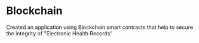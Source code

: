 # Blockchain
 Created an application using Blockchain smart contracts that help to secure the integrity of "Electronic Health Records"
